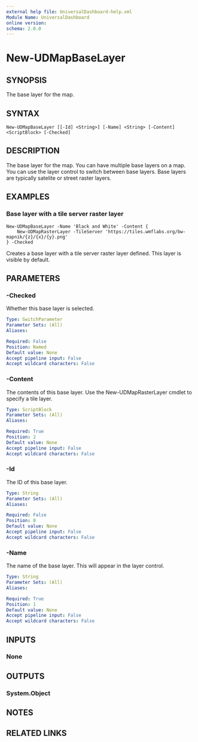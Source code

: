 ```yaml
---
external help file: UniversalDashboard-help.xml
Module Name: UniversalDashboard
online version: 
schema: 2.0.0
---
```


# New-UDMapBaseLayer

## SYNOPSIS
The base layer for the map. 

## SYNTAX

```
New-UDMapBaseLayer [[-Id] <String>] [-Name] <String> [-Content] <ScriptBlock> [-Checked]
```

## DESCRIPTION
The base layer for the map. You can have multiple base layers on a map. You can use the layer control to switch between base layers. Base layers are typically satelite or street raster layers. 

## EXAMPLES

### Base layer with a tile server raster layer
```
New-UDMapBaseLayer -Name 'Black and White' -Content {
    New-UDMapRasterLayer -TileServer 'https://tiles.wmflabs.org/bw-mapnik/{z}/{x}/{y}.png' 
} -Checked
```

Creates a base layer with a tile server raster layer defined. This layer is visible by default.

## PARAMETERS

### -Checked
Whether this base layer is selected.

```yaml
Type: SwitchParameter
Parameter Sets: (All)
Aliases: 

Required: False
Position: Named
Default value: None
Accept pipeline input: False
Accept wildcard characters: False
```

### -Content
The contents of this base layer. Use the New-UDMapRasterLayer cmdlet to specify a tile layer.

```yaml
Type: ScriptBlock
Parameter Sets: (All)
Aliases: 

Required: True
Position: 2
Default value: None
Accept pipeline input: False
Accept wildcard characters: False
```

### -Id
The ID of this base layer.

```yaml
Type: String
Parameter Sets: (All)
Aliases: 

Required: False
Position: 0
Default value: None
Accept pipeline input: False
Accept wildcard characters: False
```

### -Name
The name of the base layer. This will appear in the layer control.

```yaml
Type: String
Parameter Sets: (All)
Aliases: 

Required: True
Position: 1
Default value: None
Accept pipeline input: False
Accept wildcard characters: False
```

## INPUTS

### None


## OUTPUTS

### System.Object

## NOTES

## RELATED LINKS

